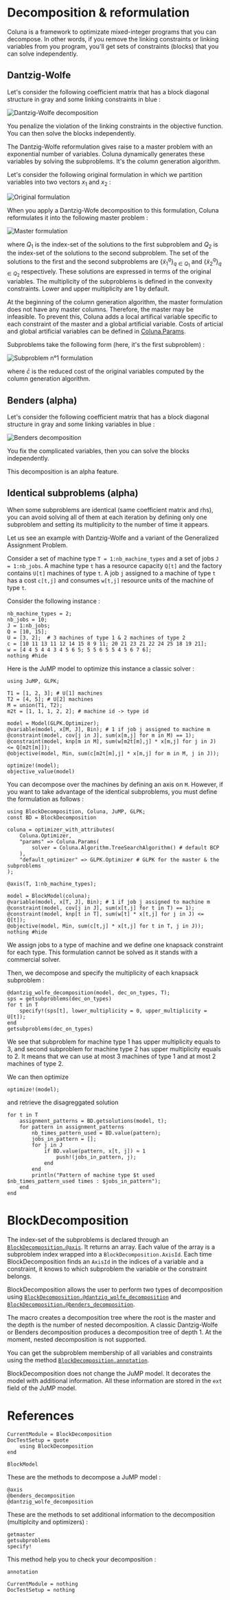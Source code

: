 # Decomposition & reformulation

Coluna is a framework to optimizate mixed-integer programs that you can decompose.
In other words, if you remove the linking constraints or linking variables from you
program, you'll get sets of constraints (blocks) that you can solve independently.

## Dantzig-Wolfe

Let's consider the following coefficient matrix that has a block diagonal structure
in gray and some linking constraints in blue :

![Dantzig-Wolfe decomposition](../static/dwdec.png)

You penalize the violation of the linking constraints in the
objective function. You can then solve the blocks independently.

The Dantzig-Wolfe reformulation gives raise to a master problem with an
exponential number of variables. Coluna dynamically generates these variables by
solving the subproblems. It's the column generation algorithm.

Let's consider the following original formulation in which we partition variables into
two vectors $x_1$ and $x_2$ :

![Original formulation](../static/dw_origform.svg)

When you apply a Dantzig-Wofe decomposition to this formulation, 
Coluna reformulates it into the following master problem :

![Master formulation](../static/dw_master.svg)

where $Q_1$ is the index-set of the solutions to the first subproblem and 
$Q_2$ is the index-set of the solutions to the second subproblem.
The set of the solutions to the first and the second subproblems are $\{\tilde{x}^q_1\}_{q \in Q_1}$ and $\{\tilde{x}^q_2\}_{q \in Q_2}$ respectively. These solutions are expressed
in terms of the original variables.
The multiplicity of the subproblems is defined in the convexity constraints.
Lower and upper multiplicity are $1$ by default.

At the beginning of the column generation algorithm, the master formulation does
not have any master columns. Therefore, the master may be infeasible. 
To prevent this, Coluna adds a local artifical variable specific to each constraint of the master and a global artificial variable.
Costs of articial and global artificial variables can be defined in [Coluna.Params](@ref).

Subproblems take the following form (here, it's the first subproblem) :

![Subproblem n°1 formulation](../static/dw_sp.svg)

where $\bar{c}$ is the reduced cost of the original variables computed by the column generation algorithm.

## Benders (alpha)

Let's consider the following coefficient matrix that has a block diagonal structure
in gray and some linking variables in blue :

![Benders decomposition](../static/bdec.png)

You fix the complicated variables, then you can solve the blocks
independently.

This decomposition is an alpha feature.

## Identical subproblems (alpha)

When some subproblems are identical (same coefficient matrix and rhs), 
you can avoid solving all of them at each iteration by defining only one subproblem and
setting its multiplicity to the number of time it appears.

Let us see an example with Dantzig-Wolfe and a variant of the Generalized Assignment Problem.

Consider a set of machine type `T = 1:nb_machine_types` and a set of jobs `J = 1:nb_jobs`.
A machine type `t` has a resource capacity `Q[t]` and the factory contains `U[t]` machines of type `t`.
A job `j` assigned to a machine of type `t` has a cost `c[t,j]` and consumes `w[t,j]` resource units of the machine of type `t`.

Consider the following instance :

```@example identical
nb_machine_types = 2;
nb_jobs = 10;
J = 1:nb_jobs;
Q = [10, 15];
U = [3, 2];  # 3 machines of type 1 & 2 machines of type 2
c = [10 11 13 11 12 14 15 8 9 11; 20 21 23 21 22 24 25 18 19 21];
w = [4 4 5 4 4 3 4 5 6 5; 5 5 6 5 5 4 5 6 7 6];
nothing #hide
```

Here is the JuMP model to optimize this instance a classic solver : 

```@example identical
using JuMP, GLPK;

T1 = [1, 2, 3]; # U[1] machines
T2 = [4, 5]; # U[2] machines
M = union(T1, T2);
m2t = [1, 1, 1, 2, 2]; # machine id -> type id

model = Model(GLPK.Optimizer);
@variable(model, x[M, J], Bin); # 1 if job j assigned to machine m
@constraint(model, cov[j in J], sum(x[m,j] for m in M) == 1);
@constraint(model, knp[m in M], sum(w[m2t[m],j] * x[m,j] for j in J) <= Q[m2t[m]]);
@objective(model, Min, sum(c[m2t[m],j] * x[m,j] for m in M, j in J));

optimize!(model);
objective_value(model)
```

You can decompose over the machines by defining an axis on `M`.
However, if you want to take advantage of the identical subproblems, you must 
define the formulation as follows : 

```@example identical
using BlockDecomposition, Coluna, JuMP, GLPK;
const BD = BlockDecomposition

coluna = optimizer_with_attributes(
    Coluna.Optimizer,
    "params" => Coluna.Params(
        solver = Coluna.Algorithm.TreeSearchAlgorithm() # default BCP
    ),
    "default_optimizer" => GLPK.Optimizer # GLPK for the master & the subproblems
);

@axis(T, 1:nb_machine_types);

model = BlockModel(coluna);
@variable(model, x[T, J], Bin); # 1 if job j assigned to machine m
@constraint(model, cov[j in J], sum(x[t,j] for t in T) == 1);
@constraint(model, knp[t in T], sum(w[t] * x[t,j] for j in J) <= Q[t]);
@objective(model, Min, sum(c[t,j] * x[t,j] for t in T, j in J));
nothing #hide
```

We assign jobs to a type of machine and we define one knapsack constraint for
each type. This formulation cannot be solved as it stands with a commercial solver.

Then, we decompose and specify the multiplicity of each knapsack subproblem : 

```@example identical
@dantzig_wolfe_decomposition(model, dec_on_types, T);
sps = getsubproblems(dec_on_types)
for t in T
    specify!(sps[t], lower_multiplicity = 0, upper_multiplicity = U[t]);
end
getsubproblems(dec_on_types)
```
We see that subproblem for machine type 1 has upper multiplicity equals to 3,
and second subproblem for machine type 2 has upper multiplicity equals to 2.
It means that we can use at most 3 machines of type 1 and at most 2 machines of type 2.

We can then optimize

```@example identical
optimize!(model);
```

and retrieve the disagreggated solution

```@example identical
for t in T
    assignment_patterns = BD.getsolutions(model, t);
    for pattern in assignment_patterns
        nb_times_pattern_used = BD.value(pattern);
        jobs_in_pattern = [];
        for j in J
            if BD.value(pattern, x[t, j]) ≈ 1
                push!(jobs_in_pattern, j);
            end
        end
        println("Pattern of machine type $t used $nb_times_pattern_used times : $jobs_in_pattern");
    end
end
```

# BlockDecomposition

The index-set of the subproblems is declared through an [`BlockDecomposition.@axis`](@ref). 
It returns an array.
Each value of the array is a subproblem index wrapped into a `BlockDecomposition.AxisId`.
Each time BlockDecomposition finds an `AxisId` in the indices of a variable
and a constraint, it knows to which subproblem the variable or the constraint belongs.

BlockDecomposition allows the user to perform two types of decomposition using
[`BlockDecomposition.@dantzig_wolfe_decomposition`](@ref) and [`BlockDecomposition.@benders_decomposition`](@ref).

The macro creates a decomposition tree where the root is the master and the depth
is the number of nested decomposition. A classic Dantzig-Wolfe or Benders
decomposition produces a decomposition tree of depth 1.
At the moment, nested decomposition is not supported.

You can get the subproblem membership of all variables and constraints
using the method [`BlockDecomposition.annotation`](@ref).

BlockDecomposition does not change the JuMP model.
It decorates the model with additional information.
All these information are stored in the `ext` field of the JuMP model.

# References

```@meta
CurrentModule = BlockDecomposition
DocTestSetup = quote
    using BlockDecomposition
end
```

```@docs
BlockModel
```

These are the methods to decompose a JuMP model :
```@docs
@axis
@benders_decomposition
@dantzig_wolfe_decomposition
```

These are the methods to set additional information to the decomposition (multiplcity and optimizers) :

```@docs
getmaster
getsubproblems
specify!
```

This method help you to check your decomposition :

```@docs
annotation
```

```@meta
CurrentModule = nothing
DocTestSetup = nothing
```

